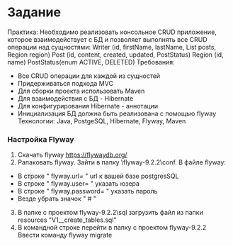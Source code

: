 # Задание
Практика:
Необходимо реализовать консольное CRUD приложение, которое
взаимодействует с БД и позволяет выполнять все CRUD операции над
сущностями:
Writer (id, firstName, lastName, List<Post> posts, Region region)
Post (id, content, created, updated, PostStatus)
Region (id, name)
PostStatus(enum ACTIVE, DELETED)
Требования:
- Все CRUD операции для каждой из сущностей
- Придерживаться подхода MVC
- Для сборки проекта использовать Maven
- Для взаимодействия с БД - Hibernate
- Для конфигурирования Hibernate - аннотации
- Инициализация БД должна быть реализована с помощью flyway
  Технологии: Java, PostgeSQL, Hibernate, Flyway, Maven

### Настройка Flyway
1. Скачать flyway https://flywaydb.org/
2. Рапаковать flyway. Зайти в папку \flyway-9.2.2\conf. В файле flyway:
* В строке " flyway.url= " url к вашей базе postgresSQL
* В строке " flyway.user= " указать юзера
* В строке " flyway.password= " указать пароль
* Везде убрать значок " # "
3. В папке с проектом flyway-9.2.2\sql загрузить файл из папки resources "V1__create_tables.sql"
4. В командной строке перейти в папку с проектом flyway-9.2.2\
Ввести команду flyway migrate
